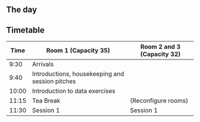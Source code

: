 The day
-------



## Timetable

| Time | Room 1 (Capacity 35) | Room 2 and 3 (Capacity 32)|
| ---- | ------ | ------ |
| 9:30 | Arrivals ||
| 9:40 | Introductions, housekeeping and session pitches ||
| 10:00 | Introduction to data exercises ||
| 11:15 | Tea Break | (Reconfigure rooms) |
| 11:30 | Session 1 | Session 1 |

## 